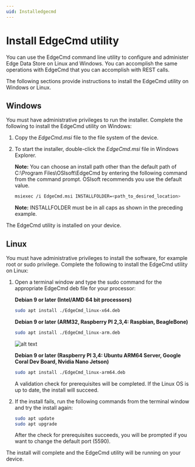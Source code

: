 ```yaml
---
uid: Installedgecmd
---
```


# Install EdgeCmd utility

You can use the EdgeCmd command line utility to configure and administer Edge Data Store on Linux and Windows. You can accomplish the same operations with EdgeCmd that you can accomplish with REST calls.

The following sections provide instructions to install the EdgeCmd utility on Windows or Linux.

## Windows

You must have administrative privileges to run the installer. Complete the following to install the EdgeCmd utility on Windows:

1. Copy the _EdgeCmd.msi_ file to the file system of the device.
2. To start the installer, double-click the _EdgeCmd.msi_ file in Windows Explorer.

   **Note:** You can choose an install path other than the default path of C:\Program Files\OSIsoft\EdgeCmd by entering the following command from the command prompt. OSIsoft recommends you use the default value.
    
    ```bash
    msiexec /i EdgeCmd.msi INSTALLFOLDER=<path_to_desired_location>
    ```

   **Note:** INSTALLFOLDER must be in all caps as shown in the preceding example.

The EdgeCmd utility is installed on your device.

## Linux

You must have administrative privileges to install the software, for example root or sudo privilege. Complete the following to install the EdgeCmd utility on Linux:

1. Open a terminal window and type the sudo command for the appropriate EdgeCmd deb file for your processor:

    **Debian 9 or later (Intel/AMD 64 bit processors)**

    ```bash
    sudo apt install ./EdgeCmd_linux-x64.deb
    ```

    **Debian 9 or later (ARM32, Raspberry PI 2,3,4: Raspbian, BeagleBone)**

    ```bash
    sudo apt install ./EdgeCmd_linux-arm.deb
    ```

    ![alt text](https://osisoft.github.io/Edge-Data-Store-Docs/V1/images/LinuxInstall1.jpg "Linux Installation")

    **Debian 9 or later (Raspberry PI 3,4: Ubuntu ARM64 Server, Google Coral Dev Board, Nvidia Nano Jetson)**

    ```bash
    sudo apt install ./EdgeCmd_linux-arm64.deb
    ```

    A validation check for prerequisites will be completed. If the Linux OS is up to date, the install will succeed.

2. If the install fails, run the following commands from the terminal window and try the install again:

    ```bash
    sudo apt update
    sudo apt upgrade
    ```

    After the check for prerequisites succeeds, you will be prompted if you want to change the default port (5590).

The install will complete and the EdgeCmd utility will be running on your device.
